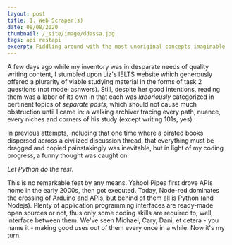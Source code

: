 ```yaml
---
layout: post
title: 1. Web Scraper(s)
date: 08/08/2020
thumbnail: /_site/image/ddassa.jpg
tags: api restapi
excerpt: Fiddling around with the most unoriginal concepts imaginable !!
---
```

A few days ago while my inventory was in desparate needs of quality writing content, I stumbled upon Liz's IELTS website which generously offered a plurarity of viable studying material in the forms of task 2 questions (not model asnwers). Still, despite her good intentions, reading them was a labor of its own in that each was *laboriously* categorized in pertinent topics of *separate posts*, which should not cause much obstruction until I came in: a walking archiver tracing every path, nuance, every niches and corners of his study (except writing 101s, yes). 

In previous attempts, including that one time where a pirated books dispersed across a civilized discussion thread, that everything must be dragged and copied painstakingly was inevitable, but in light of my coding progress, a funny thought was caught on. 

*Let Python do the rest*.

This is no remarkable feat by any means. Yahoo! Pipes first drove APIs home in the early 2000s, then got executed. Today, Node-red dominates the crossing of Arduino and APIs, but behind of them all is Python (and Nodejs). Plenty of application programming interfaces are ready-made open sources or not, thus only some coding skills are required to, well, interface between them. We've seen Michael, Cary, Dani, et cetera - you name it - making good uses out of them every once in a while. Now it's my turn.